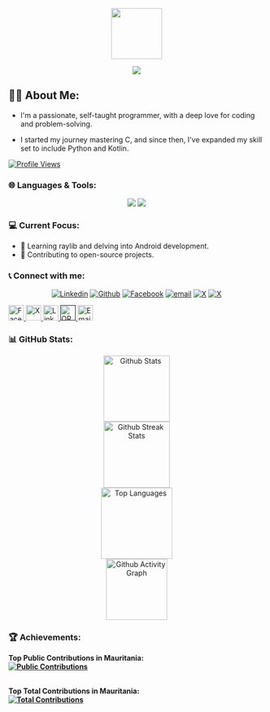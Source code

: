 <!--
**OussamaTeyib/OussamaTeyib** is a ✨ _special_ ✨ repository because its `README.md` (this file) appears on your GitHub profile.
-->
<p align="center" ><img src="https://github.com/7oSkaaa/7oSkaaa/blob/main/Images/about_me.gif?raw=true" width=100px></p>

<div align="center">
  <img src="https://readme-typing-svg.herokuapp.com/?font=Righteous&size=35&center=true&vCenter=true&width=500&height=70&duration=4000&lines=Hi+There!+👋;" />
</div>

## 🙋🏻 About Me:
- I'm a passionate, self-taught programmer, with a deep love for coding and problem-solving.

- I started my journey mastering C, and since then, I've expanded my skill set to include Python and Kotlin.

<a href="https://github.com/antonkomarev/github-profile-views-counter">
  <img src="https://komarev.com/ghpvc/?username=OussamaTeyib&style=for-the-badge" alt="Profile Views" />
</a>

### 🌐 Languages & Tools:
<div align="center">
  <img src="https://skillicons.dev/icons?i=c,python,kotlin,matlab,html,css" />
  <img src="https://skillicons.dev/icons?i=cmake,markdown,github" />
</div>
  
### 💻 Current Focus:
- 📱 Learning raylib and delving into Android development.
- 🎯 Contributing to open-source projects.

### 📞 Connect with me:


<p align="center">
  <a href="https://linkedin.com/in/OussamaTeyib"><img alt="Linkedin" title="Linkedin" src="https://img.shields.io/badge/LinkedIn-0077B5?style=for-the-badge&logo=linkedin&logoColor=white"></a>
  <a href="https://github.com/OussamaTeyib"><img alt="Github" title="Github" src="https://img.shields.io/badge/GitHub-100000?style=for-the-badge&logo=github&logoColor=white"></a>
  <a href="https://facebook.com/OussamaTeyib"><img alt="Facebook" title="Facebook" src="https://img.shields.io/badge/Facebook-1877F2?style=for-the-badge&logo=facebook&logoColor=white"></a>
  <a href="oussama.teyib@gmail.com"><img alt="email" title="email" src="https://img.shields.io/badge/Gmail-D14836?style=for-the-badge&logo=gmail&logoColor=white"></a>   <a href="http://X.com/OussamaTeyib"><img alt="X" title="X" src="https://img.shields.io/badge/x-1DA1F2?style=for-the-badge&logo=x&logoColor=white"></a>
    <a href="https://orcid.org/0009-0008-0248-1545"><img alt="X" title="X" src="https://img.shields.io/badge/ORCID-1DA1F2?style=for-the-badge&logo=orcid&logoColor=white"></a>
</p>

<div align="left">
  <a href="https://www.facebook.com/OussamaTeyib">
    <img height=30 margin-right=10 src="https://upload.wikimedia.org/wikipedia/commons/b/b8/2021_Facebook_icon.svg" alt="Facebook" />
  </a>
  <a href="https://x.com/OussamaTeyib">
    <img height=30 margin-right=10 src="https://upload.wikimedia.org/wikipedia/commons/5/53/X_logo_2023_original.svg" alt="X" />
  </a>
  <a href="https://www.linkedin.com/in/OussamaTeyib">
    <img height=30 margin-right=10 src="https://upload.wikimedia.org/wikipedia/commons/8/81/LinkedIn_icon.svg" alt="LinkedIn" />
  </a>
  <a href="">
    <img height=30 margin-right=10 src="https://upload.wikimedia.org/wikipedia/commons/0/06/ORCID_iD.svg" alt="ORCID" />
  </a>
  <a href="mailto: oussama.teyib@gmail.com">
    <img height="30" src="https://upload.wikimedia.org/wikipedia/commons/7/7e/Gmail_icon_%282020%29.svg" alt="Email" />
  </a>
</div>

### 📊 GitHub Stats:
<!--
To include private stats (especially detailed stats) and to improve perfromance, it is recommended to deploy your own instances.
For Streak Stats and Activity Graph, private stats are shown by default (without own deployment) if "Private contributions" in "Contribution settings" is turned on.
-->
<div align="center">
  <a href="https://github.com/anuraghazra/github-readme-stats">
    <img height=130 src="https://github-readme-stats-oussamateyib.vercel.app/api?username=OussamaTeyib&show_icons=true&locale=en&layout=compact&theme=tokyonight" alt="Github Stats" />
  </a>
  <br>
  <a href="https://github.com/DenverCoder1/github-readme-streak-stats">
    <img height=130 src="https://github-readme-streak-stats-oussamateyib.vercel.app/?user=OussamaTeyib&&theme=tokyonight" alt="Github Streak Stats" />
  </a>
  <br>
  <a href="https://github.com/anuraghazra/github-readme-stats">
    <img height=140 src="https://github-readme-stats-oussamateyib.vercel.app/api/top-langs?username=OussamaTeyib&show_icons=true&locale=en&layout=compact&theme=tokyonight" alt="Top Languages" />
  </a>
  <br>
  <a href="https://github.com/ashutosh00710/github-readme-activity-graph">
    <img height=120 src="https://github-readme-activity-graph-oussamateyib.vercel.app/graph?username=OussamaTeyib&bg_color=100f0f&color=4c5e9e&line=4c569e&point=403e41&area=true" alt="Github Activity Graph" />
  </a>
</div>

### 🏆 Achievements:
<div align="left">
  <strong>Top Public Contributions in Mauritania:</stronh><br>
  <a href="https://committers.top/mauritania_public">
    <img src="https://user-badge.committers.top/mauritania_public/OussamaTeyib.svg" alt="Public Contributions">
  </a>

  <br><strong>Top Total Contributions in Mauritania:</strong><br>
  <a href="https://committers.top/mauritania_private">
    <img src="https://user-badge.committers.top/mauritania_private/OussamaTeyib.svg" alt="Total Contributions">
  </a>
</div>
